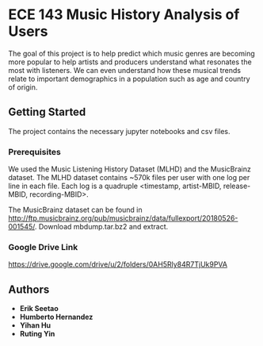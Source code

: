 # ECE 143 Music History Analysis of Users

The goal of this project is to help predict which music genres are becoming more popular to help artists and producers understand what resonates the most with listeners. We can even understand how these musical trends relate to important demographics in a population such as age and country of origin.  

## Getting Started

The project contains the necessary jupyter notebooks and csv files.

### Prerequisites

We used the Music Listening History Dataset (MLHD) and the MusicBrainz dataset. The MLHD dataset contains ~570k files per user with one log per line in each file. Each log is a quadruple <timestamp, artist-MBID, release-MBID, recording-MBID>.

The MusicBrainz dataset can be found in http://ftp.musicbrainz.org/pub/musicbrainz/data/fullexport/20180526-001545/. Download mbdump.tar.bz2 and extract. 








### Google Drive Link

https://drive.google.com/drive/u/2/folders/0AH5Rly84R7TjUk9PVA

## Authors

* **Erik Seetao** 
* **Humberto Hernandez** 
* **Yihan Hu** 
* **Ruting Yin** 

